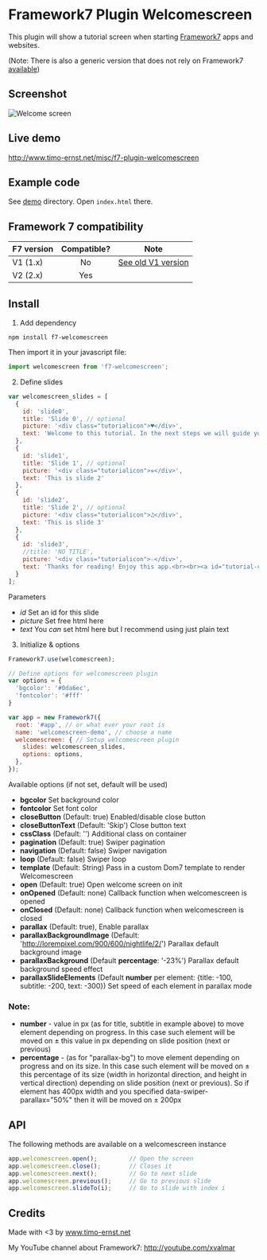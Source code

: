 # Framework7 Plugin Welcomescreen

This plugin will show a tutorial screen when starting [Framework7](http://www.framework7.io) apps and websites.

(Note: There is also a generic version that does not rely on Framework7 [available](https://github.com/valnub/welcomescreen-mobile))

## Screenshot

![Welcome screen](https://raw.githubusercontent.com/valnub/Framework7-Plugin-Welcomescreen/master/screens/screen1.jpg)

## Live demo

http://www.timo-ernst.net/misc/f7-plugin-welcomescreen

## Example code

See [demo](https://github.com/valnub/Framework7-Plugin-Welcomescreen/tree/master/demo) directory. Open `index.html` there.

## Framework 7 compatibility

| F7 version    | Compatible?  | Note
| ------------- |:-----------: | -----
| V1 (1.x)      | No           | [See old V1 version](https://github.com/valnub/Framework7-Plugin-Welcomescreen/releases/tag/1.0)
| V2 (2.x)      | Yes          |

## Install

1) Add dependency

```shell
npm install f7-welcomescreen
```

Then import it in your javascript file:

```javascript
import welcomescreen from 'f7-welcomescreen';
```

2) Define slides

```javascript
var welcomescreen_slides = [
  {
    id: 'slide0',
    title: 'Slide 0', // optional
    picture: '<div class="tutorialicon">♥</div>',
    text: 'Welcome to this tutorial. In the next steps we will guide you through a manual that will teach you how to use this app.'
  },
  {
    id: 'slide1',
    title: 'Slide 1', // optional
    picture: '<div class="tutorialicon">✲</div>',
    text: 'This is slide 2'
  },
  {
    id: 'slide2',
    title: 'Slide 2', // optional
    picture: '<div class="tutorialicon">♫</div>',
    text: 'This is slide 3'
  },
  {
    id: 'slide3',
    //title: 'NO TITLE', 
    picture: '<div class="tutorialicon">☆</div>',
    text: 'Thanks for reading! Enjoy this app.<br><br><a id="tutorial-close-btn" href="#">End Tutorial</a>'
  }
];
```

Parameters

- *id* Set an id for this slide
- *picture* Set free html here
- *text* You *can* set html here but I recommend using just plain text

3) Initialize & options

```javascript
Framework7.use(welcomescreen);

// Define options for welcomescreen plugin
var options = {
  'bgcolor': '#0da6ec',
  'fontcolor': '#fff'
}

var app = new Framework7({
  root: '#app', // or what ever your root is
  name: 'welcomescreen-demo', // choose a name
  welcomescreen: { // Setup welcomescreen plugin
    slides: welcomescreen_slides,
    options: options,
  },
});
```

Available options (if not set, default will be used)

- **bgcolor** Set background color
- **fontcolor** Set font color
- **closeButton** (Default: true) Enabled/disable close button
- **closeButtonText** (Default: 'Skip') Close button text
- **cssClass** (Default: '') Additional class on container
- **pagination** (Default: true) Swiper pagination
- **navigation** (Default: false) Swiper navigation
- **loop** (Default: false) Swiper loop
- **template** (Default: String) Pass in a custom Dom7 template to render Welcomescreen
- **open** (Default: true) Open welcome screen on init
- **onOpened** (Default: none) Callback function when welcomescreen is opened
- **onClosed** (Default: none) Callback function when welcomescreen is closed
- **parallax** (Default: true), Enable parallax
- **parallaxBackgroundImage** (Default: 'http://lorempixel.com/900/600/nightlife/2/') Parallax default background image
- **parallaxBackground** (Default **percentage**: '-23%') Parallax default background speed effect
- **parallaxSlideElements** (Default **number** per element: {title: -100, subtitle: -200, text: -300}) Set speed of each element in parallax mode

### Note:
- **number** - value in px (as for title, subtitle in example above) to move element depending on progress. In this case such element will be moved on ± this value in px depending on slide position (next or previous)
- **percentage** - (as for "parallax-bg") to move element depending on progress and on its size. In this case such element will be moved on ± this percentage of its size (width in horizontal direction, and height in vertical direction) depending on slide position (next or previous). So if element has 400px width and you specified data-swiper-parallax="50%" then it will be moved on ± 200px

## API

The following methods are available on a welcomescreen instance

```javascript
app.welcomescreen.open();         // Open the screen
app.welcomescreen.close();        // Closes it
app.welcomescreen.next();         // Go to next slide
app.welcomescreen.previous();     // Go to previous slide
app.welcomescreen.slideTo(i);     // Go to slide with index i
```

## Credits

Made with <3 by www.timo-ernst.net

My YouTube channel about Framework7: http://youtube.com/xvalmar
